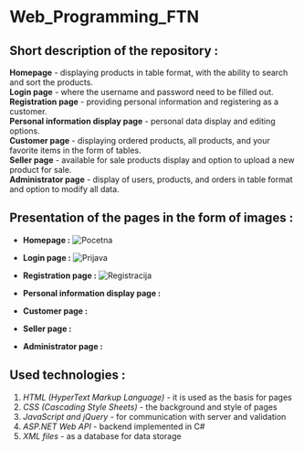 # Web_Programming_FTN
 
## Short description of the repository :
**Homepage** - displaying products in table format, with the ability to search and sort the products.<br/>
**Login page** - where the username and password need to be filled out.<br/>
**Registration page** - providing personal information and registering as a customer.<br/>
**Personal information display page** - personal data display and editing options.<br/>
**Customer page** - displaying ordered products, all products, and your favorite items in the form of tables.<br/>
**Seller page** - available for sale products display and option to upload a new product for sale.<br/>
**Administrator page** - display of users, products, and orders in table format and option to modify all data.<br/>

## Presentation of the pages in the form of images :
* **Homepage :**
![Pocetna](https://github.com/TojzanKristian/Web_Programming_FTN/assets/116062572/20d4f831-924c-490a-b0de-abc0042b35a9)

* **Login page :**
![Prijava](https://github.com/TojzanKristian/Web_Programming_FTN/assets/116062572/dea1bd48-7885-48b2-b822-b79f698272d9)

* **Registration page :**
![Registracija](https://github.com/TojzanKristian/Web_Programming_FTN/assets/116062572/5fc5df53-e5eb-4e82-aa12-bf8414f84243)

* **Personal information display page :**

* **Customer page :**

* **Seller page :**

* **Administrator page :**

## Used technologies :
1. _HTML (HyperText Markup Language)_ - it is used as the basis for pages
2. _CSS (Cascading Style Sheets)_ - the background and style of pages
3. _JavaScript and jQuery_ - for communication with server and validation
4. _ASP.NET Web API_ - backend implemented in C#
5. _XML files_ - as a database for data storage